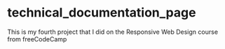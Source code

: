 # technical_documentation_page
This is my fourth project that I did on the Responsive Web Design course from freeCodeCamp
